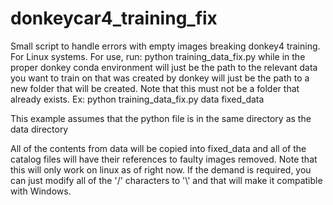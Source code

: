 # donkeycar4_training_fix
Small script to handle errors with empty images breaking donkey4 training. For Linux systems.
For use, run:
python training_data_fix.py <src> <dest>
while in the proper donkey conda environment
<src> will just be the path to the relevant data you want to train on that was created by donkey
<dest> will just be the path to a new folder that will be created. Note that this must not be a folder that already exists.
Ex:
python training_data_fix.py data fixed_data

This example assumes that the python file is in the same directory as the data directory

All of the contents from data will be copied into fixed_data and all of the catalog files will have their references to faulty images removed. 
Note that this will only work on linux as of right now. If the demand is required, you can just modify all of the '/' characters to '\\' and that will make it compatible with Windows.
